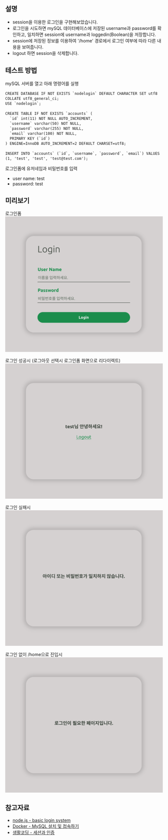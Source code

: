 ## 설명
- session을 이용한 로그인을 구현해보았습니다.  
- 로그인을 시도하면 mySQL 데이터베이스에 저장된 username과 password를 확인하고, 일치하면 session에 username과 loggedin(Boolean)을 저장합니다.   
- session에 저장된 정보를 이용하여 '/home' 경로에서 로그인 여부에 따라 다른 내용을 보여줍니다.   
- logout 하면 session을 삭제합니다.

## 테스트 방법
mySQL 서버를 열고 아래 명령어를 실행
```mysql
CREATE DATABASE IF NOT EXISTS `nodelogin` DEFAULT CHARACTER SET utf8 COLLATE utf8_general_ci;
USE `nodelogin`;

CREATE TABLE IF NOT EXISTS `accounts` (
  `id` int(11) NOT NULL AUTO_INCREMENT,
  `username` varchar(50) NOT NULL,
  `password` varchar(255) NOT NULL,
  `email` varchar(100) NOT NULL,
  PRIMARY KEY (`id`)
) ENGINE=InnoDB AUTO_INCREMENT=2 DEFAULT CHARSET=utf8;

INSERT INTO `accounts` (`id`, `username`, `password`, `email`) VALUES (1, 'test', 'test', 'test@test.com');
```
로그인폼에 유저네임과 비밀번호를 입력
- user name: test
- password: test


## 미리보기
로그인폼
![login.png](./images/login.png)

로그인 성공시 (로그아웃 선택시 로그인폼 화면으로 리다이렉트)
![login-success.png](./images/login-success.png)

로그인 실패시
![login-fail.png](./images/login-fail.png)

로그인 없이 /home으로 진입시
![logined-false.png](./images/logined-false.png)

## 참고자료
- [node.js - basic login system](https://codeshack.io/basic-login-system-nodejs-express-mysql/)
- [Docker - MySQL 설치 및 접속하기](https://velog.io/@_nine/Docker-MySQL%EC%84%A4%EC%B9%98-%EB%B0%8F-%EC%A0%91%EC%86%8D%ED%95%98%EA%B8%B0)
- [생활코딩 - 세션과 인증](https://opentutorials.org/course/3400)